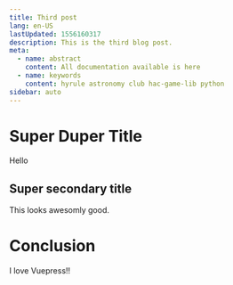```yaml
---
title: Third post
lang: en-US
lastUpdated: 1556160317
description: This is the third blog post.
meta:
  - name: abstract
    content: All documentation available is here
  - name: keywords
    content: hyrule astronomy club hac-game-lib python 
sidebar: auto
---
```


# Super Duper Title

Hello

## Super secondary title

This looks awesomly good.

# Conclusion

I love Vuepress!!
